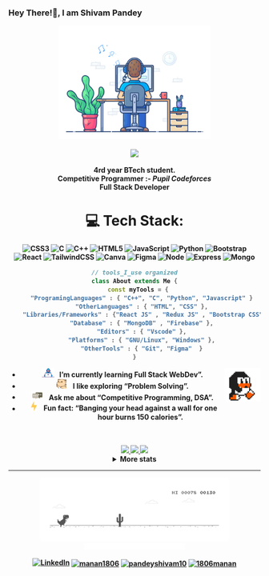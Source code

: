 ### Hey There!👋, I am Shivam Pandey


<div align="center" width="50">

<img src="https://github.com/pandeyshivam10/pandeyshivam10/blob/main/images/dev-working_rounded.gif?raw=true" href="https://github.com/pandeyshivam10" alt="CoDiNg RocKs"  width="60%"/><br>
<br>
[![](https://visitcount.itsvg.in/api?id=pandeyshivam10&icon=9&color=1)](https://visitcount.itsvg.in)

<p>    <strong>4rd year BTech student. <br>
  Competitive Programmer :- <i>Pupil Codeforces </i> <br>
  Full Stack Developer

<!-- ![tools_I_use](https://img.shields.io/badge/-%F0%9F%9A%80%20Tools%20I%20use-orange) -->

# 💻 Tech Stack:

![CSS3](https://img.shields.io/badge/css3-%231572B6.svg?style=for-the-badge&logo=css3&logoColor=white) ![C](https://img.shields.io/badge/c-%2300599C.svg?style=for-the-badge&logo=c&logoColor=white) ![C++](https://img.shields.io/badge/c++-%2300599C.svg?style=for-the-badge&logo=c%2B%2B&logoColor=white) ![HTML5](https://img.shields.io/badge/html5-%23E34F26.svg?style=for-the-badge&logo=html5&logoColor=white) ![JavaScript](https://img.shields.io/badge/javascript-%23323330.svg?style=for-the-badge&logo=javascript&logoColor=%23F7DF1E) ![Python](https://img.shields.io/badge/python-3670A0?style=for-the-badge&logo=python&logoColor=ffdd54) ![Bootstrap](https://img.shields.io/badge/bootstrap-%23563D7C.svg?style=for-the-badge&logo=bootstrap&logoColor=white) ![React](https://img.shields.io/badge/react-%2320232a.svg?style=for-the-badge&logo=react&logoColor=%2361DAFB)  ![TailwindCSS](https://img.shields.io/badge/tailwindcss-%2338B2AC.svg?style=for-the-badge&logo=tailwind-css&logoColor=white)  ![Canva](https://img.shields.io/badge/Canva-%2300C4CC.svg?style=for-the-badge&logo=Canva&logoColor=white) ![Figma](https://img.shields.io/badge/figma-%23F24E1E.svg?style=for-the-badge&logo=figma&logoColor=white) ![Node](https://img.shields.io/badge/Node.js-43853D?style=for-the-badge&logo=node.js&logoColor=white) 
![Express](https://img.shields.io/badge/Express.js-404D59?style=for-the-badge) ![Mongo](https://img.shields.io/badge/MongoDB-4EA94B?style=for-the-badge&logo=mongodb&logoColor=white) 
```dart
// tools_I_use organized
class About extends Me {
  const myTools = {
    "ProgramingLanguages" : { "C++", "C", "Python", "Javascript" }
    "OtherLanguages" : { "HTML", "CSS" },
    "Libraries/Frameworks" : {"React JS" , "Redux JS" , "Bootstrap CSS" , "Node Js" , "Express Js"},
    "Database" : { "MongoDB" , "Firebase" },
    "Editors" : { "Vscode" },
    "Platforms" : { "GNU/Linux", "Windows" },
    "OtherTools" : { "Git", "Figma"  }
}
```

- <img alt="GIF" src="https://github.com/pandeyshivam10/pandeyshivam10/blob/main/images/Developer.gif" width="25" /> &nbsp; I’m currently learning Full Stack WebDev”. <img width="15%" align="right" alt="Github Image" src="https://github.com/pandeyshivam10/pandeyshivam10/blob/main/images/linux_rounded.gif?raw=true" /><br>
- <img src="https://github.com/pandeyshivam10/pandeyshivam10/blob/main/images/hyperkitty.gif?raw=true" width="20" />&nbsp;&nbsp;&nbsp; I like exploring “Problem Solving”. <br>
- <img src="https://github.com/pandeyshivam10/pandeyshivam10/blob/main/images/message.gif?raw=true" width="25" />&nbsp;&nbsp; Ask me about “Competitive Programming, DSA”. <br>
- &nbsp;&nbsp;<img src="https://github.com/pandeyshivam10/pandeyshivam10/blob/main/images/lightning.gif?raw=true" width="12" />&nbsp;&nbsp;&nbsp;&nbsp;Fun fact: “Banging your head against a wall for one hour burns **150 calories**”.<br><br><br>

<div align="center" >
<a  href="https://github.com/pandeyshivam10">

   <img width= "30%" src="http://github-profile-summary-cards.vercel.app/api/cards/repos-per-language?username=pandeyshivam10&theme=github_dark"/>

<img width="30%" src="http://github-profile-summary-cards.vercel.app/api/cards/most-commit-language?username=pandeyshivam10&theme=github_dark"/>
  
  <img width="30%" src="http://github-profile-summary-cards.vercel.app/api/cards/stats?username=pandeyshivam10&theme=github_dark"/>

</a>

<!--   ![](http://github-profile-summary-cards.vercel.app/api/cards/profile-details?username=pandeyshivam10&theme=github_dark) -->

<details>
  <summary>More stats</summary>
  
<img align="center" src="http://github-profile-summary-cards.vercel.app/api/cards/profile-details?username=pandeyshivam10&theme=github_dark" >

</details>

<hr></hr>

<img src="https://github.com/pandeyshivam10/pandeyshivam10/blob/main/images/dino_rounded.gif?raw=true" href="https://github.com/pandeyshivam10" width="75%"/><br>
<img src="https://github.com/pandeyshivam10/pandeyshivam10/blob/main/images/this_page_is.gif?raw=true"  width="40%"/>

 [![LinkedIn](https://img.shields.io/badge/LinkedIn-%230077B5.svg?logo=linkedin&logoColor=white)](https://www.linkedin.com/in/shivam-pandey-77530a202/)
<a href="https://www.codechef.com/users/stark_shiva" target="blank"><img align="center" src="https://www.codechef.com/misc/fb-image-icon.png" alt="manan1806" height="30" width="40" /></a>
<a href="https://codeforces.com/profile/pandeyshivam10" target="blank"><img align="center" src="https://raw.githubusercontent.com/rahuldkjain/github-profile-readme-generator/master/src/images/icons/Social/codeforces.svg" alt="pandeyshivam10" height="30" width="40" /></a>
<a href="https://www.leetcode.com/pandeyshivam10" target="blank"><img align="center" src="https://raw.githubusercontent.com/rahuldkjain/github-profile-readme-generator/master/src/images/icons/Social/leet-code.svg" alt="1806manan" height="30" width="40" /></a>

</div>

